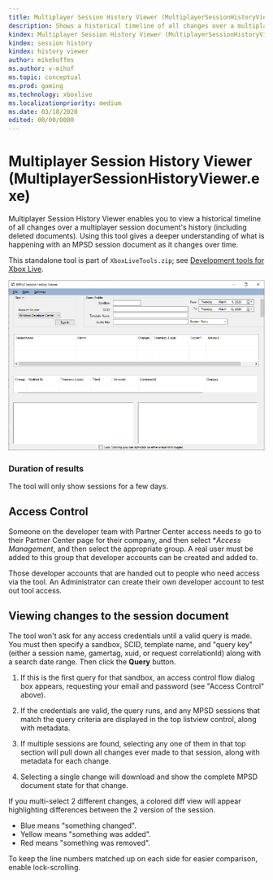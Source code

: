 ```yaml
---
title: Multiplayer Session History Viewer (MultiplayerSessionHistoryViewer.exe)
description: Shows a historical timeline of all changes over a multiplayer session document's history.
kindex: Multiplayer Session History Viewer (MultiplayerSessionHistoryViewer.exe)
kindex: session history
kindex: history viewer
author: mikehoffms
ms.author: v-mihof
ms.topic: conceptual
ms.prod: gaming
ms.technology: xboxlive
ms.localizationpriority: medium
ms.date: 03/18/2020
edited: 00/00/0000
---
```


# Multiplayer Session History Viewer (MultiplayerSessionHistoryViewer.exe)

Multiplayer Session History Viewer enables you to view a historical timeline of all changes over a multiplayer session document's history (including deleted documents).
Using this tool gives a deeper understanding of what is happening with an MPSD session document as it changes over time.

This standalone tool is part of `XboxLiveTools.zip`; see [Development tools for Xbox Live](live-tools.md).

<!-- .chm: -->
<!-- ![MPSD Session History Viewer](../../../../../resources/gdk/secure/images/en-us/live/test-release/services-tools/live-mp-session-history-viewer-images/live-session-history-viewer.png) -->
<!-- dmc: -->
![MPSD Session History Viewer](live-mp-session-history-viewer-images/live-session-history-viewer.png)


### Duration of results

The tool will only show sessions for a few days.


## Access Control

Someone on the developer team with Partner Center access needs to go to their Partner Center page for their company, and then select **Access Management*, and then select the appropriate group.
A real user must be added to this group that developer accounts can be created and added to.

Those developer accounts that are handed out to people who need access via the tool.
An Administrator can create their own developer account to test out tool access.


## Viewing changes to the session document

The tool won't ask for any access credentials until a valid query is made.
You must then specify a sandbox, SCID, template name, and "query key" (either a session name, gamertag, xuid, or request correlationId) along with a search date range. Then click the **Query** button.

1. If this is the first query for that sandbox, an access control flow dialog box appears, requesting your email and password (see "Access Control" above).  

2. If the credentials are valid, the query runs, and any MPSD sessions that match the query criteria are displayed in the top listview control, along with metadata.

3. If multiple sessions are found, selecting any one of them in that top section will pull down all changes ever made to that session, along with metadata for each change.

4. Selecting a single change will download and show the complete MPSD document state for that change.

If you multi-select 2 different changes, a colored diff view will appear highlighting differences between the 2 version of the session.
* Blue means "something changed".
* Yellow means "something was added".
* Red means "something was removed".

To keep the line numbers matched up on each side for easier comparison, enable lock-scrolling.
